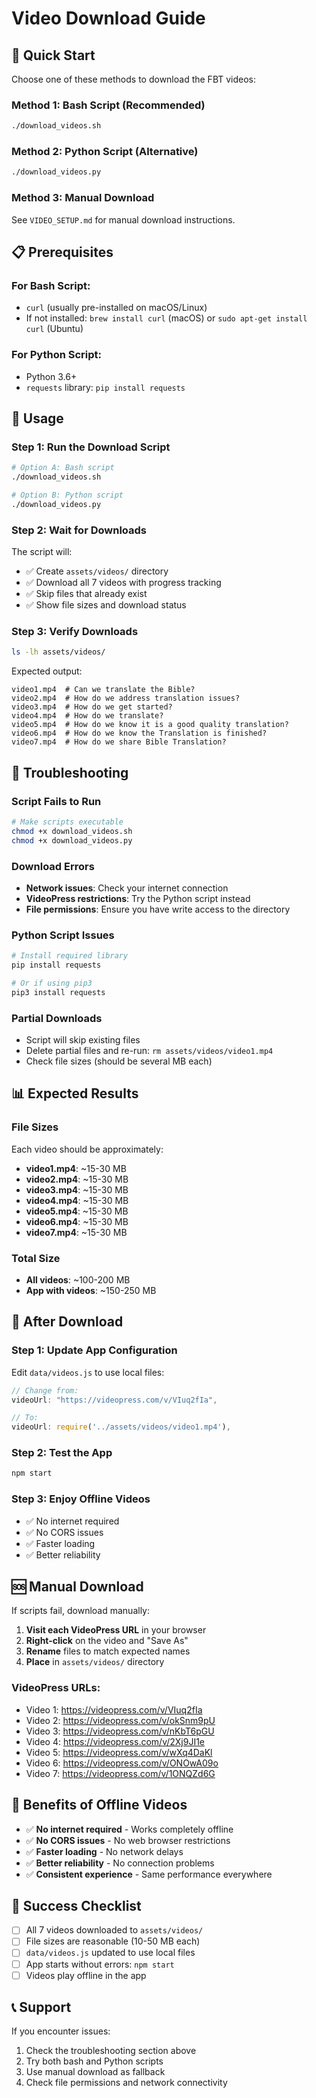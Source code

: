 # Video Download Guide

## 🎥 Quick Start

Choose one of these methods to download the FBT videos:

### Method 1: Bash Script (Recommended)
```bash
./download_videos.sh
```

### Method 2: Python Script (Alternative)
```bash
./download_videos.py
```

### Method 3: Manual Download
See `VIDEO_SETUP.md` for manual download instructions.

## 📋 Prerequisites

### For Bash Script:
- `curl` (usually pre-installed on macOS/Linux)
- If not installed: `brew install curl` (macOS) or `sudo apt-get install curl` (Ubuntu)

### For Python Script:
- Python 3.6+
- `requests` library: `pip install requests`

## 🚀 Usage

### Step 1: Run the Download Script
```bash
# Option A: Bash script
./download_videos.sh

# Option B: Python script  
./download_videos.py
```

### Step 2: Wait for Downloads
The script will:
- ✅ Create `assets/videos/` directory
- ✅ Download all 7 videos with progress tracking
- ✅ Skip files that already exist
- ✅ Show file sizes and download status

### Step 3: Verify Downloads
```bash
ls -lh assets/videos/
```

Expected output:
```
video1.mp4  # Can we translate the Bible?
video2.mp4  # How do we address translation issues?
video3.mp4  # How do we get started?
video4.mp4  # How do we translate?
video5.mp4  # How do we know it is a good quality translation?
video6.mp4  # How do we know the Translation is finished?
video7.mp4  # How do we share Bible Translation?
```

## 🔧 Troubleshooting

### Script Fails to Run
```bash
# Make scripts executable
chmod +x download_videos.sh
chmod +x download_videos.py
```

### Download Errors
- **Network issues**: Check your internet connection
- **VideoPress restrictions**: Try the Python script instead
- **File permissions**: Ensure you have write access to the directory

### Python Script Issues
```bash
# Install required library
pip install requests

# Or if using pip3
pip3 install requests
```

### Partial Downloads
- Script will skip existing files
- Delete partial files and re-run: `rm assets/videos/video1.mp4`
- Check file sizes (should be several MB each)

## 📊 Expected Results

### File Sizes
Each video should be approximately:
- **video1.mp4**: ~15-30 MB
- **video2.mp4**: ~15-30 MB  
- **video3.mp4**: ~15-30 MB
- **video4.mp4**: ~15-30 MB
- **video5.mp4**: ~15-30 MB
- **video6.mp4**: ~15-30 MB
- **video7.mp4**: ~15-30 MB

### Total Size
- **All videos**: ~100-200 MB
- **App with videos**: ~150-250 MB

## 🔄 After Download

### Step 1: Update App Configuration
Edit `data/videos.js` to use local files:

```javascript
// Change from:
videoUrl: "https://videopress.com/v/VIuq2fIa",

// To:
videoUrl: require('../assets/videos/video1.mp4'),
```

### Step 2: Test the App
```bash
npm start
```

### Step 3: Enjoy Offline Videos
- ✅ No internet required
- ✅ No CORS issues
- ✅ Faster loading
- ✅ Better reliability

## 🆘 Manual Download

If scripts fail, download manually:

1. **Visit each VideoPress URL** in your browser
2. **Right-click** on the video and "Save As"
3. **Rename** files to match expected names
4. **Place** in `assets/videos/` directory

### VideoPress URLs:
- Video 1: https://videopress.com/v/VIuq2fIa
- Video 2: https://videopress.com/v/okSnm9pU
- Video 3: https://videopress.com/v/nKbT6pGU
- Video 4: https://videopress.com/v/2Xj9JI1e
- Video 5: https://videopress.com/v/wXq4DaKl
- Video 6: https://videopress.com/v/ONOwA09o
- Video 7: https://videopress.com/v/1ONQZd6G

## 📱 Benefits of Offline Videos

- ✅ **No internet required** - Works completely offline
- ✅ **No CORS issues** - No web browser restrictions
- ✅ **Faster loading** - No network delays
- ✅ **Better reliability** - No connection problems
- ✅ **Consistent experience** - Same performance everywhere

## 🎯 Success Checklist

- [ ] All 7 videos downloaded to `assets/videos/`
- [ ] File sizes are reasonable (10-50 MB each)
- [ ] `data/videos.js` updated to use local files
- [ ] App starts without errors: `npm start`
- [ ] Videos play offline in the app

## 📞 Support

If you encounter issues:
1. Check the troubleshooting section above
2. Try both bash and Python scripts
3. Use manual download as fallback
4. Check file permissions and network connectivity


